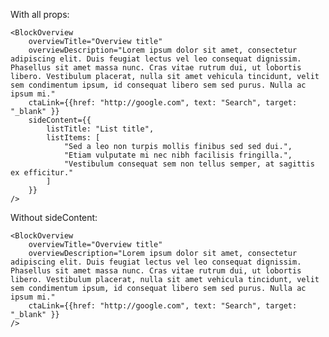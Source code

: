 With all props:

    <BlockOverview 
        overviewTitle="Overview title" 
        overviewDescription="Lorem ipsum dolor sit amet, consectetur adipiscing elit. Duis feugiat lectus vel leo consequat dignissim. Phasellus sit amet massa nunc. Cras vitae rutrum dui, ut lobortis libero. Vestibulum placerat, nulla sit amet vehicula tincidunt, velit sem condimentum ipsum, id consequat libero sem sed purus. Nulla ac ipsum mi." 
        ctaLink={{href: "http://google.com", text: "Search", target: "_blank" }} 
        sideContent={{
            listTitle: "List title", 
            listItems: [
                "Sed a leo non turpis mollis finibus sed sed dui.",
                "Etiam vulputate mi nec nibh facilisis fringilla.",
                "Vestibulum consequat sem non tellus semper, at sagittis ex efficitur."
            ]
        }}
    />


Without sideContent:

    <BlockOverview 
        overviewTitle="Overview title" 
        overviewDescription="Lorem ipsum dolor sit amet, consectetur adipiscing elit. Duis feugiat lectus vel leo consequat dignissim. Phasellus sit amet massa nunc. Cras vitae rutrum dui, ut lobortis libero. Vestibulum placerat, nulla sit amet vehicula tincidunt, velit sem condimentum ipsum, id consequat libero sem sed purus. Nulla ac ipsum mi." 
        ctaLink={{href: "http://google.com", text: "Search", target: "_blank" }} 
    />
